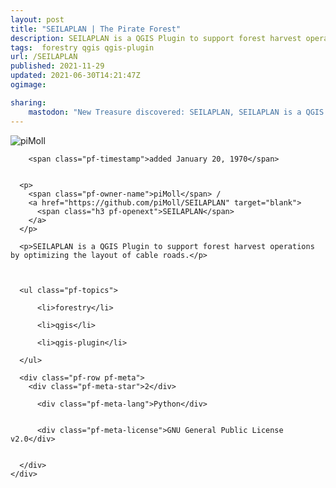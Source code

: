 ```yaml
---
layout: post
title: "SEILAPLAN | The Pirate Forest"
description: SEILAPLAN is a QGIS Plugin to support forest harvest operations by optimizing the layout of cable roads.
tags:  forestry qgis qgis-plugin
url: /SEILAPLAN
published: 2021-11-29
updated: 2021-06-30T14:21:47Z
ogimage: 

sharing:
    mastodon: "New Treasure discovered: SEILAPLAN, SEILAPLAN is a QGIS Plugin to support forest harvest operations by optimizing the layout of cable roads."
---
```


<div class="pf-night-sky-spacer">
    <div id="pf-night-sky" data-stars="2" data-owner="piMoll" data-repo="SEILAPLAN">
        <div id="pf-open-dialog" class="pf-meta-star pf-star-todo"></div>
        <dialog id="pf-star-dialog">
            Star this Repository to putt a smile on the Developers face.
            <div class="pf-row">
                <div class="pf-grow"></div>
                <div><a class="pf-unterlines" href="https://github.com/piMoll/SEILAPLAN" target="_blank">VISIT REPOSITORY</a></div>
            </div>
        </dialog>
    </div>
    
</div>

<div class="pf-ship-list">
    <div class="pf-row pf-pirate pf-small-column" data-pirate-id="onDxyBroi0FHer9QQh-Bo">
    <div>
      <!--<a href="https://github.com/piMoll" target="blank">-->
        <div class="pf-pirate-avatar">
          <div class="pf-cross pf-clickable"  onclick="collect('onDxyBroi0FHer9QQh-Bo'); return false;"></div>
          <img src="https://avatars.githubusercontent.com/u/11837885?v=4" title="piMoll" alt="piMoll"/>
      </div>
      <!--</a>
      <div class="pf-pirate-actions">
        <a class="pf-treasure-add"  title="save in my treasure chest" onclick="collect('onDxyBroi0FHer9QQh-Bo'); return false;" href="#">
          <img src="./assets/coin.svg" alt="treasure"/>
        </a>
        <a class="pf-treasure-remove" onclick="throwAway('onDxyBroi0FHer9QQh-Bo'); return false;">remove</a>
      </div>-->
    </div>
    <div class="pf-ship">
      
        <span class="pf-timestamp">added January 20, 1970</span>
      
      
      <p>
        <span class="pf-owner-name">piMoll</span> / 
        <a href="https://github.com/piMoll/SEILAPLAN" target="blank">
          <span class="h3 pf-openext">SEILAPLAN</span>
        </a>
      </p>

      <p>SEILAPLAN is a QGIS Plugin to support forest harvest operations by optimizing the layout of cable roads.</p>

      

      <ul class="pf-topics">
        
          <li>forestry</li>
        
          <li>qgis</li>
        
          <li>qgis-plugin</li>
        
      </ul>

      <div class="pf-row pf-meta">
        <div class="pf-meta-star">2</div>
        
          <div class="pf-meta-lang">Python</div>
        
        
          <div class="pf-meta-license">GNU General Public License v2.0</div>
        
        
      </div>
    </div>
  </div>
</div>